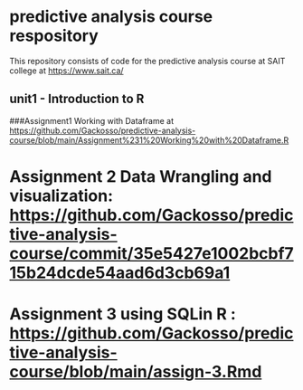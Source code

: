 # predictive analysis course respository
This repository consists of code for the predictive analysis course at SAIT college at https://www.sait.ca/

## unit1 - Introduction to R

###Assignment1 Working with Dataframe at https://github.com/Gackosso/predictive-analysis-course/blob/main/Assignment%231%20Working%20with%20Dataframe.R

# Assignment 2  Data Wrangling and visualization: https://github.com/Gackosso/predictive-analysis-course/commit/35e5427e1002bcbf715b24dcde54aad6d3cb69a1

# Assignment 3 using SQLin R : https://github.com/Gackosso/predictive-analysis-course/blob/main/assign-3.Rmd
